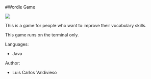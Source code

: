 #Wordle Game

<img src="https://static.toiimg.com/thumb/msid-88847013,width-400,resizemode-4/88847013.jpg"/>

This is a game for people who want to improve their vocabulary skills. 

This game runs on the terminal only.

Languages:
- Java

Author:
- Luis Carlos Valdivieso
